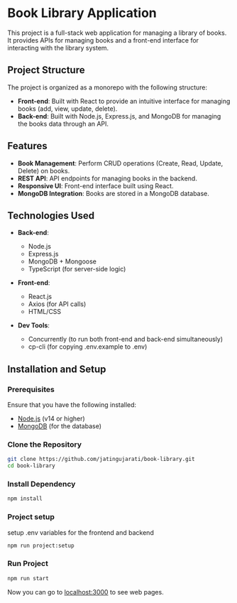 # Book Library Application

This project is a full-stack web application for managing a library of books. It provides APIs for managing books and a front-end interface for interacting with the library system.

## Project Structure

The project is organized as a monorepo with the following structure:

- **Front-end**: Built with React to provide an intuitive interface for managing books (add, view, update, delete).
- **Back-end**: Built with Node.js, Express.js, and MongoDB for managing the books data through an API.

## Features

- **Book Management**: Perform CRUD operations (Create, Read, Update, Delete) on books.
- **REST API**: API endpoints for managing books in the backend.
- **Responsive UI**: Front-end interface built using React.
- **MongoDB Integration**: Books are stored in a MongoDB database.

## Technologies Used

- **Back-end**:

  - Node.js
  - Express.js
  - MongoDB + Mongoose
  - TypeScript (for server-side logic)

- **Front-end**:

  - React.js
  - Axios (for API calls)
  - HTML/CSS

- **Dev Tools**:
  - Concurrently (to run both front-end and back-end simultaneously)
  - cp-cli (for copying .env.example to .env)

## Installation and Setup

### Prerequisites

Ensure that you have the following installed:

- [Node.js](https://nodejs.org/) (v14 or higher)
- [MongoDB](https://www.mongodb.com/) (for the database)

### Clone the Repository

```bash
git clone https://github.com/jatingujarati/book-library.git
cd book-library
```

### Install Dependency

```bash
npm install
```

### Project setup

setup .env variables for the frontend and backend

```bash
npm run project:setup
```

### Run Project

```bash
npm run start
```

Now you can go to [localhost:3000](http://localhost:3000/) to see web pages.

